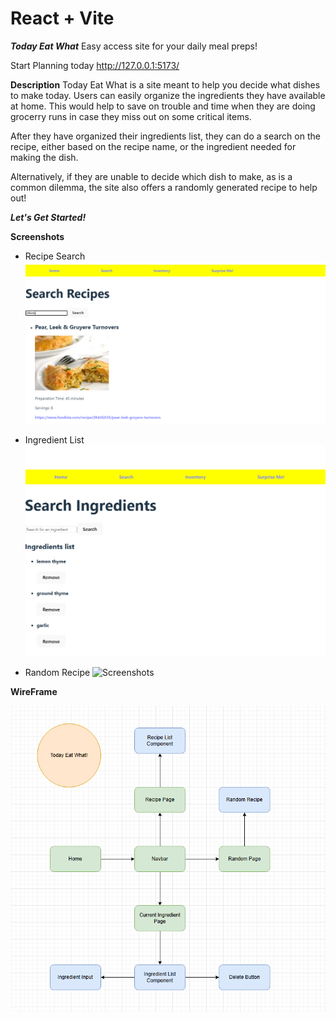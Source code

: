 # React + Vite

<!-- This template provides a minimal setup to get React working in Vite with HMR and some ESLint rules.

Currently, two official plugins are available:

- [@vitejs/plugin-react](https://github.com/vitejs/vite-plugin-react/blob/main/packages/plugin-react/README.md) uses [Babel](https://babeljs.io/) for Fast Refresh
- [@vitejs/plugin-react-swc](https://github.com/vitejs/vite-plugin-react-swc) uses [SWC](https://swc.rs/) for Fast Refresh -->

*****Today Eat What*****
Easy access site for your daily meal preps!

Start Planning today http://127.0.0.1:5173/

****Description****
Today Eat What is a site meant to help you decide what dishes to make today. Users can easily organize the ingredients
they have available at home. This would help to save on trouble and time when they are doing grocerry runs in case
they miss out on some critical items. 

After they have organized their ingredients list, they can do a search on the recipe, either based on the recipe name, or 
the ingredient needed for making the dish. 

Alternatively, if they are unable to decide which dish to make, as is a common dilemma, the site also offers a randomly 
generated recipe to help out!

***Let's Get Started!***

**Screenshots**

- Recipe Search
![Screenshots](/Recipesearch.png)


- Ingredient List
![Screenshots](/Ingredientinventory.png)

- Random Recipe
![Screenshots](/Randonrecipe.png)

**WireFrame**

![Screenshots](/wireframe.png)








